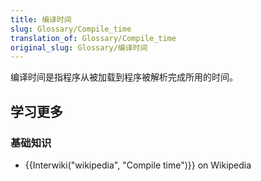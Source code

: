 ```yaml
---
title: 编译时间
slug: Glossary/Compile_time
translation_of: Glossary/Compile_time
original_slug: Glossary/编译时间
---
```

<p>编译时间是指程序从被加载到程序被解析完成所用的时间。</p>

<h2 id="学习更多">学习更多</h2>

<h3 id="基础知识">基础知识</h3>

<ul>
 <li>{{Interwiki("wikipedia", "Compile time")}} on Wikipedia</li>
</ul>

<p> </p>
